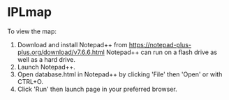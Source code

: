 # IPLmap
To view the map:
1. Download and install Notepad++ from https://notepad-plus-plus.org/download/v7.6.6.html
  Notepad++ can run on a flash drive as well as a hard drive.
2. Launch Notepad++.
3. Open database.html in Notepad++ by clicking 'File' then 'Open' or with CTRL+O.
4. Click 'Run' then launch page in your preferred browser.
